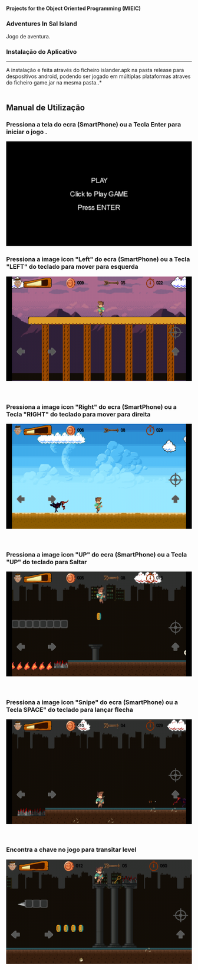 #### Projects for the Object Oriented Programming  (MIEIC) 


### Adventures In Sal Island
Jogo de aventura.



### Instalação do Aplicativo
-----
 A instalação e feita  através do ficheiro islander.apk na pasta release para despositivos android,
podendo ser jogado em múltiplas plataformas atraves do ficheiro game.jar na mesma pasta..*<br><br>


## Manual de Utilização

 ### Pressiona a tela do ecra (SmartPhone)  ou a Tecla Enter para iniciar o jogo .
![A](/screen/screen1.png)

 
 ### Pressiona a image icon  "Left" do ecra (SmartPhone)  ou a Tecla "LEFT" do teclado  para mover  para esquerda 
 ![A](/screen/left.png)
 <br><br><br>
 
 
  ### Pressiona a image icon  "Right" do ecra (SmartPhone)  ou a Tecla "RIGHT" do teclado  para mover  para direita 
 ![A](/screen/right.png)
 <br><br><br>
 


  ### Pressiona a image icon  "UP" do ecra (SmartPhone)  ou a Tecla "UP" do teclado  para Saltar 
 ![A](/screen/jump.png)
 <br><br><br>
 
 
  ### Pressiona a image icon  "Snipe" do ecra (SmartPhone)  ou a Tecla SPACE" do teclado  para lançar flecha
 ![A](/screen/attack.png)
 <br><br><br>
 
  ### Encontra a chave no jogo para transitar level 
 ![A](/screen/key.png)
 <br><br><br>









